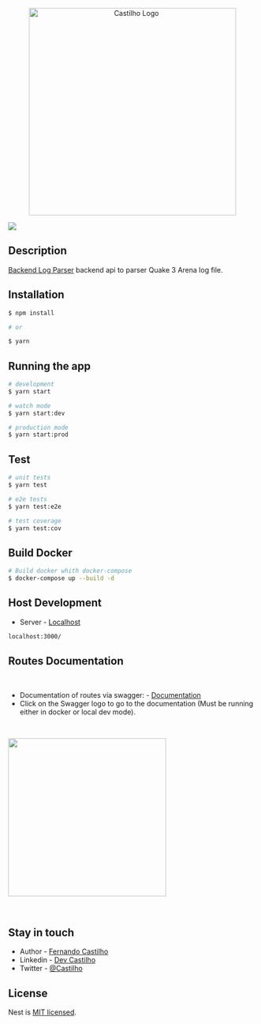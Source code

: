 <p align="center">
  <a href="https://github.com/CastilhoF" target="blank"><img src="https://i.imgur.com/6jenBxp.png" width="420" alt="Castilho Logo" /></a>
  
</p>

<p align="center">


  <a href="https://twitter.com/CastilhoWylde" target="_blank"><img src="https://img.shields.io/twitter/follow/CastilhoWylde?style=social&label=Follow"></a>
</p>

## Description

[Backend Log Parser](https://github.com/CastilhoF/quake-log-parser-api) backend api to parser Quake 3 Arena log file.

## Installation

```bash
$ npm install

# or

$ yarn
```

## Running the app

```bash
# development
$ yarn start

# watch mode
$ yarn start:dev

# production mode
$ yarn start:prod
```

## Test

```bash
# unit tests
$ yarn test

# e2e tests
$ yarn test:e2e

# test coverage
$ yarn test:cov
```

## Build Docker

```bash
# Build docker whith docker-compose
$ docker-compose up --build -d
```

## Host Development

- Server - [Localhost](localhost:3000/)
```bash
localhost:3000/
```

## Routes Documentation

<br>

- Documentation of routes via swagger: - [Documentation]() 
- Click on the Swagger logo to go to the documentation (Must be running either in docker or local dev mode).

<br>

<a href="localhost:3000/api/" target="_blank"><img  width="320" src=https://static1.smartbear.co/swagger/media/assets/images/swagger_logo.svg></a>

<br>

## Stay in touch

- Author - [Fernando Castilho](https://github.com/CastilhoF)
- Linkedin - [Dev Castilho](https://www.linkedin.com/in/fernando-castilho/)
- Twitter - [@Castilho](https://twitter.com/CastilhoWylde)

## License

Nest is [MIT licensed](LICENSE).


